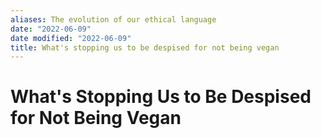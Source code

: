 ```yaml
---
aliases: The evolution of our ethical language
date: "2022-06-09"
date modified: "2022-06-09"
title: What's stopping us to be despised for not being vegan
---
```


# What's Stopping Us to Be Despised for Not Being Vegan
